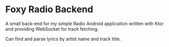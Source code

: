 # Foxy Radio Backend
A small back-end for my simple Radio Android application written with Ktor and providing WebSocket for track fetching.

Can find and parse lyrics by artist name and track title.
